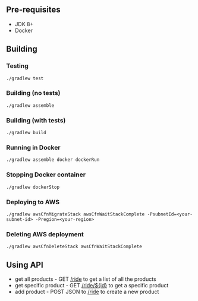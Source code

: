 
## Pre-requisites

* JDK 8+
* Docker

## Building

### Testing

`./gradlew test`

### Building (no tests)

`./gradlew assemble`

### Building (with tests)

`./gradlew build`

### Running in Docker

`./gradlew assemble docker dockerRun`

### Stopping Docker container

`./gradlew dockerStop`

### Deploying to AWS

`./gradlew awsCfnMigrateStack awsCfnWaitStackComplete -PsubnetId=<your-subnet-id> -Pregion=<your-region>`

### Deleting AWS deployment

`./gradlew awsCfnDeleteStack awsCfnWaitStackComplete`

## Using API

* get all products - GET [/ride](http://localhost:8080/product) to get a list of all the products
* get specific product - GET [/ride/${id}](http://localhost:8080/product/1) to get a specific product
* add product - POST JSON to [/ride](http://localhost:8080/ride) to create a new product 
 
